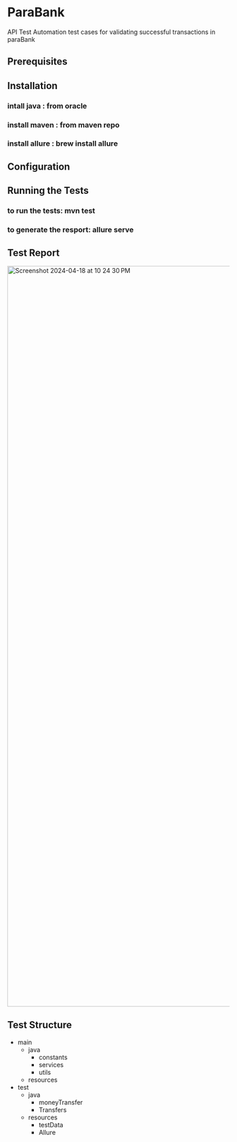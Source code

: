 # ParaBank
API Test Automation test cases for validating successful transactions in paraBank

## Prerequisites


## Installation 
 ### intall java    : from oracle 
 ### install maven  : from maven repo
 ### install allure : brew install allure


## Configuration


## Running the Tests
### to run the tests: mvn test 
### to generate the resport: allure serve 

## Test Report
<img width="1676" alt="Screenshot 2024-04-18 at 10 24 30 PM" src="https://github.com/HagarAbdelwahab/ParaBank/assets/40496950/e24d0119-55e0-47e2-9dc9-bae5e2bd32ed">


## Test Structure
 - main
    - java
      - constants
      - services
      - utils
    - resources
 - test
    - java
       - moneyTransfer
       - Transfers
    - resources
      - testData
      - Allure
